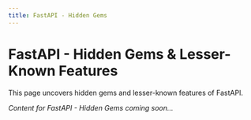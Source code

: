 ```yaml
---
title: FastAPI - Hidden Gems
---
```


# FastAPI - Hidden Gems & Lesser-Known Features

This page uncovers hidden gems and lesser-known features of FastAPI.

*Content for FastAPI - Hidden Gems coming soon...*
